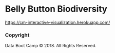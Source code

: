 # Belly Button Biodiversity
https://cm-interactive-visualization.herokuapp.com/




### Copyright

Data Boot Camp © 2018. All Rights Reserved.
